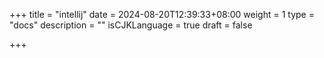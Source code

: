 +++
title = "intellij"
date = 2024-08-20T12:39:33+08:00
weight = 1
type = "docs"
description = ""
isCJKLanguage = true
draft = false

+++

